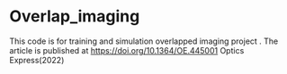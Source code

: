 # Overlap_imaging
This code is for training and simulation overlapped imaging project . 
The article is published at https://doi.org/10.1364/OE.445001 Optics Express(2022)


